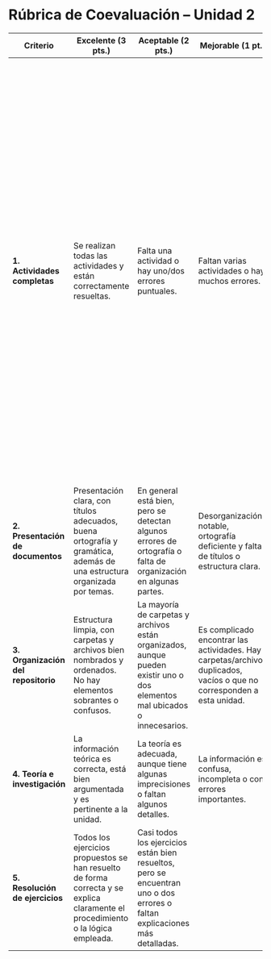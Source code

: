 # Rúbrica de Coevaluación – Unidad 2

| Criterio | Excelente (3 pts.) | Aceptable (2 pts.) | Mejorable (1 pt.) | No entrega (0pt.) | Calificación | Comentarios / Observaciones |
|----------|--------------------|--------------------|-------------------|-------------------|--------------|-----------------------------|
| **1. Actividades completas** | Se realizan todas las actividades y están correctamente resueltas. | Falta una actividad o hay uno/dos errores puntuales. | Faltan varias actividades o hay muchos errores. | No realizó ninguna actividad | 2 | Actividad 1: Se recomienda agregar la referencia bibliográfica al final de cada definición, no agregarlas todas al final, ya que es difícil identificar de qué sitio se citó cada definición. Faltó realizar el mapa conceptual donde se muestra la consulta de manera gráfica.<br>Actividad 2: Cumplió con los estándares requeridos, recomiendo el uso de referencias bibliográficas en la consulta.<br>Actividad 3: Cumplió con los estándares requeridos, recomiendo el uso de referencias bibliográficas en la consulta.<br>Actividad 4: Falta agregar la actividad. |
| **2. Presentación de documentos** | Presentación clara, con títulos adecuados, buena ortografía y gramática, además de una estructura organizada por temas. | En general está bien, pero se detectan algunos errores de ortografía o falta de organización en algunas partes. | Desorganización notable, ortografía deficiente y falta de títulos o estructura clara. | Tiene muchas faltas ortográficas. En la mayoría de documentos no se entienden las ideas. | 3 |  |
| **3. Organización del repositorio** | Estructura limpia, con carpetas y archivos bien nombrados y ordenados. No hay elementos sobrantes o confusos. | La mayoría de carpetas y archivos están organizados, aunque pueden existir uno o dos elementos mal ubicados o innecesarios. | Es complicado encontrar las actividades. Hay carpetas/archivos duplicados, vacíos o que no corresponden a esta unidad. | La información no corresponde con la unidad 2. | 3 |  |
| **4. Teoría e investigación** | La información teórica es correcta, está bien argumentada y es pertinente a la unidad. | La teoría es adecuada, aunque tiene algunas imprecisiones o faltan algunos detalles. | La información es confusa, incompleta o con errores importantes. | No presenta información. | 2 |  |
| **5. Resolución de ejercicios** | Todos los ejercicios propuestos se han resuelto de forma correcta y se explica claramente el procedimiento o la lógica empleada. | Casi todos los ejercicios están bien resueltos, pero se encuentran uno o dos errores o faltan explicaciones más detalladas. |  |  | 2 |  |